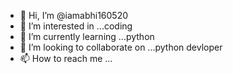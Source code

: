 - 👋 Hi, I’m @iamabhi160520
- 👀 I’m interested in ...coding
- 🌱 I’m currently learning ...python
- 💞️ I’m looking to collaborate on ...python devloper
- 📫 How to reach me ...

<!---
iamabhi160520/iamabhi160520 is a ✨ special ✨ repository because its `README.md` (this file) appears on your GitHub profile.
You can click the Preview link to take a look at your changes.
---
